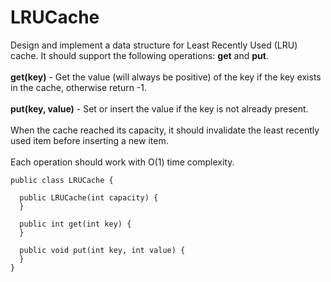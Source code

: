 # LRUCache
Design and implement a data structure for Least Recently Used (LRU) cache. It
 should support the following operations: <b>get</b> and <b>put</b>.<br/><br/>
 <b>get(key)</b> - Get the value (will always be positive) of the key if the key 
 exists in the cache, otherwise return -1.<br/><br/><b>put(key, value)</b> - 
 Set or insert the value if the key is not already present.<br/><br/> 
When the cache reached its capacity, it should invalidate the least recently 
used item before inserting a new item.<br/><br/>
Each operation should work with O(1) time complexity.

	public class LRUCache {

	  public LRUCache(int capacity) {
	  }
	
	  public int get(int key) {
	  }
	
	  public void put(int key, int value) {
	  }
	}